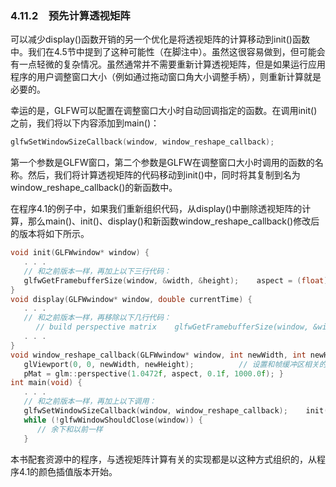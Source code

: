 ### 4.11.2　预先计算透视矩阵

可以减少display()函数开销的另一个优化是将透视矩阵的计算移动到init()函数中。我们在4.5节中提到了这种可能性（在脚注中）。虽然这很容易做到，但可能会有一点轻微的复杂情况。虽然通常并不需要重新计算透视矩阵，但是如果运行应用程序的用户调整窗口大小（例如通过拖动窗口角大小调整手柄），则重新计算就是必要的。

幸运的是，GLFW可以配置在调整窗口大小时自动回调指定的函数。在调用init()之前，我们将以下内容添加到main()：

```c
glfwSetWindowSizeCallback(window, window_reshape_callback);
```

第一个参数是GLFW窗口，第二个参数是GLFW在调整窗口大小时调用的函数的名称。然后，我们将计算透视矩阵的代码移动到init()中，同时将其复制到名为window_reshape_callback()的新函数中。

在程序4.1的例子中，如果我们重新组织代码，从display()中删除透视矩阵的计算，那么main()、init()、display()和新函数window_reshape_callback()修改后的版本将如下所示。

```c
void init(GLFWwindow* window) {
   . . .
   // 和之前版本一样，再加上以下三行代码：
   glfwGetFramebufferSize(window, &width, &height);    aspect = (float)width / (float)height;    pMat = glm::perspective(1.0472f, aspect, 0.1f, 1000.0f);     // 1.0472 radians = 60 degrees
}
void display(GLFWwindow* window, double currentTime) {
   . . .
   // 和之前版本一样，再移除以下几行代码：
　    // build perspective matrix    glfwGetFramebufferSize(window, &width, &height);    aspect = (float)width / (float)height;    pMat = glm::perspective(1.0472f, aspect, 0.1f, 1000.0f);    // 函数余下部分没有变化
   . . .
}
void window_reshape_callback(GLFWwindow* window, int newWidth, int newHeight) {    aspect = (float)newWidth / (float)newHeight;    // 回调提供的新的宽度、高度
   glViewport(0, 0, newWidth, newHeight);          // 设置和帧缓冲区相关的屏幕区域
   pMat = glm::perspective(1.0472f, aspect, 0.1f, 1000.0f); }
int main(void) {
   . . .
   // 和之前版本一样，再加上以下调用：
   glfwSetWindowSizeCallback(window, window_reshape_callback);    init(window)
   while (!glfwWindowShouldClose(window)) {
      // 余下和以前一样
   }

```

本书配套资源中的程序，与透视矩阵计算有关的实现都是以这种方式组织的，从程序4.1的颜色插值版本开始。

